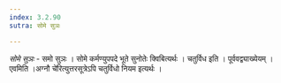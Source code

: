 ```yaml
---
index: 3.2.90
sutra: सोमे सुञः

---
```

_सोमे सुञः_ - समो सुञः । सोमे कर्मण्युपपदे भूते सुनोतेः क्विबित्यर्थः । चतुर्विध इति । पूर्ववद्व्याख्येयम् । एवमिति ।अग्नौ चे॑रित्युत्तरसूत्रेऽपि चतुर्विधो नियम इत्यर्थः ।